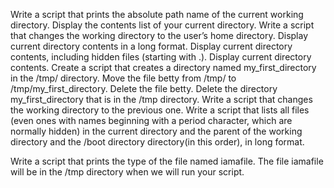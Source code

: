 Write a script that prints the absolute path name of the current working directory.
Display the contents list of your current directory.
Write a script that changes the working directory to the user’s home directory.
Display current directory contents in a long format.
Display current directory contents, including hidden files (starting with .).
Display current directory contents.
Create a script that creates a directory named my_first_directory in the /tmp/ directory. 
Move the file betty from /tmp/ to /tmp/my_first_directory.
Delete the file betty.
Delete the directory my_first_directory that is in the /tmp directory.
Write a script that changes the working directory to the previous one.
Write a script that lists all files (even ones with names beginning with a period character, which are normally hidden) in the current directory and the parent of the working directory and the /boot directory directory(in this order), in long format.


Write a script that prints the type of the file named iamafile. The file iamafile will be in the /tmp directory when we will run your script.





